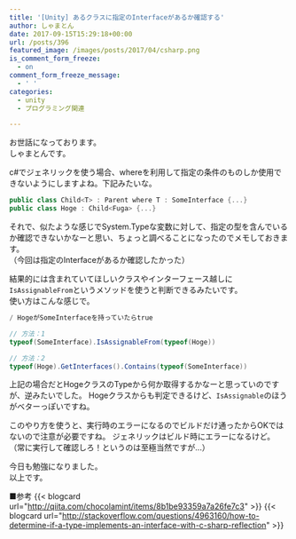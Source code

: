 ```yaml
---
title: '[Unity] あるクラスに指定のInterfaceがあるか確認する'
author: しゃまとん
date: 2017-09-15T15:29:18+00:00
url: /posts/396
featured_image: /images/posts/2017/04/csharp.png
is_comment_form_freeze:
  - on
comment_form_freeze_message:
  - ' '
categories:
  - unity
  - プログラミング関連

---
```

お世話になっております。  
しゃまとんです。

c#でジェネリックを使う場合、whereを利用して指定の条件のものしか使用できないようにしますよね。下記みたいな。

```csharp
public class Child<T> : Parent where T : SomeInterface {...}
public class Hoge : Child<Fuga> {...}
```

それで、似たような感じでSystem.Typeな変数に対して、指定の型を含んでいるか確認できないかなーと思い、ちょっと調べることになったのでメモしておきます。  
（今回は指定のInterfaceがあるか確認したかった）

結果的には含まれていてほしいクラスやインターフェース越しに`IsAssignableFrom`というメソッドを使うと判断できるみたいです。  
使い方はこんな感じで。

```csharp
/ HogeがSomeInterfaceを持っていたらtrue

// 方法：1
typeof(SomeInterface).IsAssignableFrom(typeof(Hoge))

// 方法：2
typeof(Hoge).GetInterfaces().Contains(typeof(SomeInterface))
```

上記の場合だとHogeクラスのTypeから何か取得するかなーと思っていのですが、逆みたいでした。
Hogeクラスからも判定できるけど、`IsAssignable`のほうがベターっぽいですね。

このやり方を使うと、実行時のエラーになるのでビルドだけ通ったからOKではないので注意が必要ですね。
ジェネリックはビルド時にエラーになるけど。  
（常に実行して確認しろ！というのは至極当然ですが...）

今日も勉強になりました。  
以上です。

■参考
{{< blogcard url="http://qiita.com/chocolamint/items/8b1be93359a7a26fe7c3" >}}
{{< blogcard url="http://stackoverflow.com/questions/4963160/how-to-determine-if-a-type-implements-an-interface-with-c-sharp-reflection" >}}
